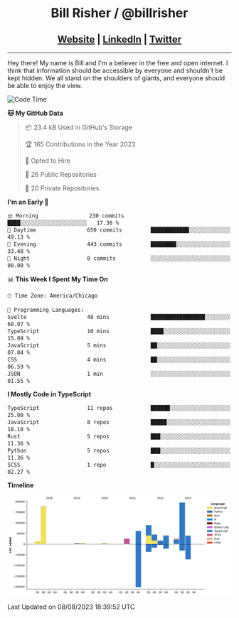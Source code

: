 
<h1 align="center">
    Bill Risher / @billrisher <br />
</h1>
<h2 align="center">
    <a href="https://billrisher.com">Website</a> | <a href="https://linkedin.com/in/william-risher">LinkedIn</a> | <a href="https://twitter.com/billrisher_">Twitter</a> 
 </h2>

---

Hey there! My name is Bill and I'm a believer in the free and open internet. 
I think that information should be accessible by everyone and shouldn't be kept hidden. 
We all stand on the shoulders of giants, and everyone should be able to enjoy the view.

<!--START_SECTION:waka-->
![Code Time](http://img.shields.io/badge/Code%20Time-219%20hrs%2010%20mins-blue)

**🐱 My GitHub Data** 

> 📦 23.4 kB Used in GitHub's Storage 
 > 
> 🏆 165 Contributions in the Year 2023
 > 
> 💼 Opted to Hire
 > 
> 📜 26 Public Repositories 
 > 
> 🔑 20 Private Repositories 
 > 
**I'm an Early 🐤** 

```text
🌞 Morning                230 commits         ████░░░░░░░░░░░░░░░░░░░░░   17.38 % 
🌆 Daytime                650 commits         ████████████░░░░░░░░░░░░░   49.13 % 
🌃 Evening                443 commits         ████████░░░░░░░░░░░░░░░░░   33.48 % 
🌙 Night                  0 commits           ░░░░░░░░░░░░░░░░░░░░░░░░░   00.00 % 
```


📊 **This Week I Spent My Time On** 

```text
🕑︎ Time Zone: America/Chicago

💬 Programming Languages: 
Svelte                   48 mins             █████████████████░░░░░░░░   68.07 % 
TypeScript               10 mins             ████░░░░░░░░░░░░░░░░░░░░░   15.09 % 
JavaScript               5 mins              ██░░░░░░░░░░░░░░░░░░░░░░░   07.84 % 
CSS                      4 mins              ██░░░░░░░░░░░░░░░░░░░░░░░   06.59 % 
JSON                     1 min               ░░░░░░░░░░░░░░░░░░░░░░░░░   01.55 % 
```

**I Mostly Code in TypeScript** 

```text
TypeScript               11 repos            ██████░░░░░░░░░░░░░░░░░░░   25.00 % 
JavaScript               8 repos             █████░░░░░░░░░░░░░░░░░░░░   18.18 % 
Rust                     5 repos             ███░░░░░░░░░░░░░░░░░░░░░░   11.36 % 
Python                   5 repos             ███░░░░░░░░░░░░░░░░░░░░░░   11.36 % 
SCSS                     1 repo              █░░░░░░░░░░░░░░░░░░░░░░░░   02.27 % 
```



**Timeline**

![Lines of Code chart](https://raw.githubusercontent.com/billrisher/billrisher/main/assets/bar_graph.png)


 Last Updated on 08/08/2023 18:39:52 UTC
<!--END_SECTION:waka-->
